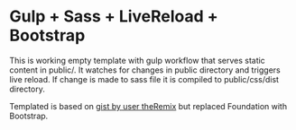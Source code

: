 # Gulp + Sass + LiveReload + Bootstrap

This is working empty template with gulp workflow that
serves static content in public/. It watches for changes in public directory
and  triggers live reload. If change is made to sass file it is compiled
to public/css/dist directory.

Templated is based on [gist by user theRemix](https://gist.github.com/theRemix/b9f10de0bead6a7eaf5a) but replaced Foundation with Bootstrap.
